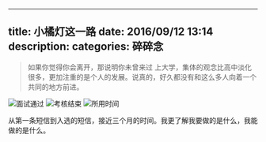 
---
title: 小橘灯这一路
date: 2016/09/12 13:14
description:
categories: 碎碎念
---
> 如果你觉得你会离开，那说明你未曾来过
上大学，集体的观念比高中淡化很多，更加注重的是个人的发展。说真的，好久都没有和这么多人向着一个共同的地方前进。

![面试通过](https://images.scar.site/20220223230837.png)
![考核结束](https://images.scar.site/20220223230845.png)
![所用时间](https://images.scar.site/20220223230933.png)

从第一条短信到入选的短信，接近三个月的时间。我更了解我要做的是什么，我能做的是什么。